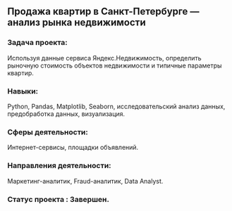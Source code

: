 ##  Продажа квартир в Санкт-Петербурге — анализ рынка недвижимости

### Задача проекта:
Используя данные сервиса Яндекс.Недвижимость, определить рыночную стоимость объектов недвижимости и типичные параметры квартир.

### Навыки:
Python, Pandas, Matplotlib, Seaborn, исследовательский анализ данных, предобработка данных, визуализация.

### Сферы деятельности:
Интернет-сервисы, площадки объявлений.

### Направления деятельности:
Маркетинг-аналитик, Fraud-аналитик, Data Analyst.


### Статус проекта : Завершен.
